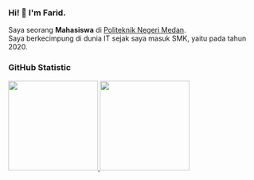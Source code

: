 ### Hi! 👋 I'm Farid.

Saya seorang **Mahasiswa** di [Politeknik Negeri Medan](https://polmed.ac.id/).<br>
Saya berkecimpung di dunia IT sejak saya masuk SMK, yaitu pada tahun 2020.

### GitHub Statistic

<p align="left">
<span>
  <a href="https://github.com/faridrawing">
    <img height="180em" src="https://github-readme-stats-eight-theta.vercel.app/api?username=faridrawing&show_icons=true&theme=algolia&include_all_commits=true&count_private=true"/>
    <img height="180em" src="https://github-readme-stats-eight-theta.vercel.app/api/top-langs/?username=faridrawing&layout=compact&theme=algolia"/>
  </a>
</span>
</p>
